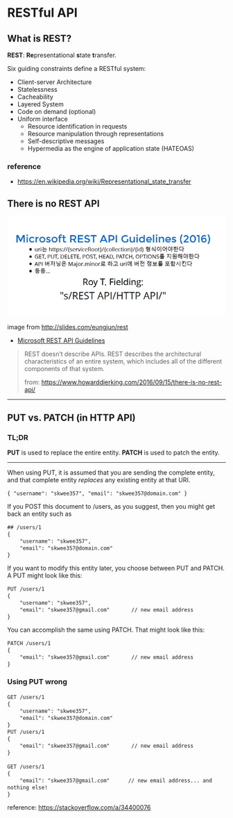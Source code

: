 # RESTful API

## What is REST?

**REST**: **Re**presentational **s**tate **t**ransfer.

Six guiding constraints define a RESTful system:

- Client-server Architecture
- Statelessness
- Cacheability
- Layered System
- Code on demand (optional)
- Uniform interface
  - Resource identification in requests
  - Resource manipulation through representations
  - Self-descriptive messages
  - Hypermedia as the engine of application state (HATEOAS)

### reference

- https://en.wikipedia.org/wiki/Representational_state_transfer

## There is no REST API

![](images/2020-06-27-17-41-33.png)

image from http://slides.com/eungjun/rest

- [Microsoft REST API Guidelines](https://github.com/Microsoft/api-guidelines)

> REST doesn’t describe APIs. REST describes the architectural characteristics of an entire system, which includes all of the different components of that system.
> 
> from: https://www.howarddierking.com/2016/09/15/there-is-no-rest-api/

----

## PUT vs. PATCH (in HTTP API)

### TL;DR

**PUT** is used to replace the entire entity.
**PATCH** is used to patch the entity.

----

When using PUT, it is assumed that you are sending the complete entity, and that complete entity *replaces* any existing entity at that URI.

```
{ "username": "skwee357", "email": "skwee357@domain.com" }
```

If you POST this document to /users, as you suggest, then you might get back an entity such as

```
## /users/1
{
    "username": "skwee357",
    "email": "skwee357@domain.com"
}
```

If you want to modify this entity later, you choose between PUT and PATCH. A PUT might look like this:

```
PUT /users/1
{
    "username": "skwee357",
    "email": "skwee357@gmail.com"       // new email address
}
```

You can accomplish the same using PATCH. That might look like this:

```
PATCH /users/1
{
    "email": "skwee357@gmail.com"       // new email address
}
```

### Using PUT wrong

```
GET /users/1
{
    "username": "skwee357",
    "email": "skwee357@domain.com"
}
PUT /users/1
{
    "email": "skwee357@gmail.com"       // new email address
}

GET /users/1
{
    "email": "skwee357@gmail.com"      // new email address... and nothing else!
}
```

reference: https://stackoverflow.com/a/34400076